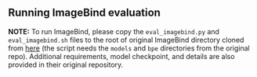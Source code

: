 ## Running ImageBind evaluation

**NOTE:** To run ImageBind, please copy the `eval_imagebind.py` and `eval_imagebind.sh` files to the root of original ImageBind directory cloned from [here](https://github.com/facebookresearch/ImageBind) (the script needs the `models` and `bpe` directories from the original repo). Additional requirements, model checkpoint, and details are also provided in their original repository.